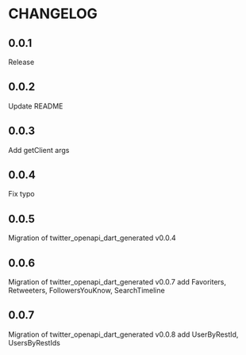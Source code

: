 # CHANGELOG

## 0.0.1

Release

## 0.0.2

Update README

## 0.0.3

Add getClient args

## 0.0.4

Fix typo

## 0.0.5

Migration of twitter_openapi_dart_generated v0.0.4

## 0.0.6

Migration of twitter_openapi_dart_generated v0.0.7
add Favoriters, Retweeters, FollowersYouKnow, SearchTimeline

## 0.0.7

Migration of twitter_openapi_dart_generated v0.0.8
add UserByRestId, UsersByRestIds
